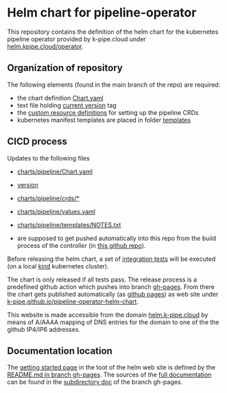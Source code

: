 # Helm chart for pipeline-operator

This repository contains the definition of the helm chart for the kubernetes pipeline operator provided by k-pipe.cloud under [helm.kpipe.cloud/operator](https://helm.kpipe.cloud/operator).

## Organization of repository 

The following elements (found in the main branch of the repo) are required:

 - the chart definition [Chart.yaml](./charts/pipeline/Chart.yaml)
 - text file holding [current version](./version) tag
 - the [custom resource definitions](./charts/pipeline/crds) for setting up the pipeline CRDs  
 - kubernetes manifest templates are placed in folder [templates](./charts/pipeline/templates)

## CICD process

Updates to the following files 
 - [charts/pipeline/Chart.yaml](./charts/pipeline/Chart.yaml)
 - [version](./version)
 - [charts/pipeline/crds/*](./charts/pipeline/crds)
 - [charts/pipeline/values.yaml](./charts/pipeline/values.yaml) 
 - [charts/pipeline/templates/NOTES.txt](./charts/pipeline/templates/NOTES.txt)

 - are supposed to get pushed automatically into this repo from the build process of the controller (in [this github repo](https://github.com/k-pipe/pipeline-operator/)). 

Before releasing the helm chart, a set of [integration tests](./tests) will be executed (on a local [kind](https://kind.sigs.k8s.io/) kubernetes cluster).

The chart is only released if all tests pass. The release process is a predefined github action which pushes into branch [gh-pages](https://github.com/k-pipe/pipeline-operator-helm-chart/tree/gh-pages).
From there the chart gets published automatically (as [github pages](https://github.com/k-pipe/pipeline-operator-helm-chart/settings/pages)) as
web site under  [k-pipe.github.io/pipeline-operator-helm-chart](https://k-pipe.github.io/pipeline-operator-helm-chart). 

This website is made accessible from the domain [helm.k-pipe.cloud](https://helm.k-pipe.cloud) by means of A/AAAA mapping of DNS entries for the domain to 
one of the the github IP4/IP6 addresses.

## Documentation location

The [getting started page](https://helm.k-pipe.cloud) in the toot of the helm web site is defined by the [README.md in branch gh-pages](https://github.com/k-pipe/pipeline-operator-helm-chart/blob/gh-pages/README.md).
The sources of the [full documentation](https://helm.k-pipe.cloud/doc) can be found in the [subdirectory doc](https://github.com/k-pipe/pipeline-operator-helm-chart/tree/gh-pages/doc) of the branch gh-pages.

